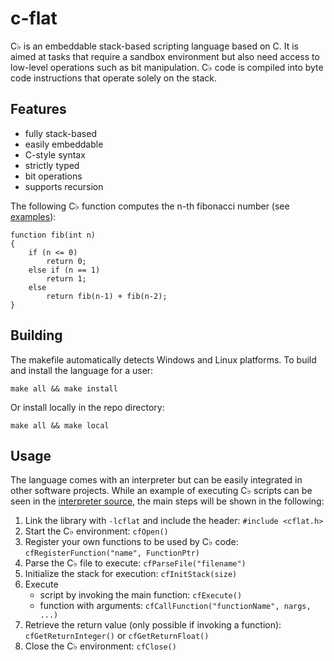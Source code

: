 # c-flat
C♭ is an embeddable stack-based scripting language based on C. It is aimed at tasks that require a sandbox environment but also need access to low-level operations such as bit manipulation.
C♭ code is compiled into byte code instructions that operate solely on the stack.

## Features
* fully stack-based
* easily embeddable
* C-style syntax
* strictly typed
* bit operations
* supports recursion

The following C♭ function computes the n-th fibonacci number (see [examples](examples/)):
```
function fib(int n)
{
    if (n <= 0) 
        return 0;
    else if (n == 1) 
        return 1;
    else 
        return fib(n-1) + fib(n-2);
}
```

## Building
The makefile automatically detects Windows and Linux platforms. 
To build and install the language for a user:

```
make all && make install
```

Or install locally in the repo directory:

```
make all && make local
```

## Usage
The language comes with an interpreter but can be easily integrated in other software projects. 
While an example of executing C♭ scripts can be seen in the [interpreter source](src/icflat.cpp), the main steps will be shown in the following:

1. Link the library with `-lcflat` and include the header: `#include <cflat.h>`
1. Start the C♭ environment: `cfOpen()`
2. Register your own functions to be used by C♭ code: `cfRegisterFunction("name", FunctionPtr)`
3. Parse the C♭ file to execute: `cfParseFile("filename")`
4. Initialize the stack for execution: `cfInitStack(size)`
5. Execute
   - script by invoking the main function: `cfExecute()`
   - function with arguments: `cfCallFunction("functionName", nargs, ...)`
6. Retrieve the return value (only possible if invoking a function): `cfGetReturnInteger()` or `cfGetReturnFloat()`
7. Close the C♭ environment: `cfClose()`

